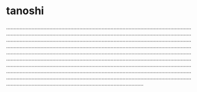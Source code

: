 # tanoshi
........................................................................................................................................................................................................................................................................................................................................................................................................................................................................................................................................................................................................................................................................................................................................................................................................................................................................................................................................................................................................................................................................................................................................................................................................................................................
